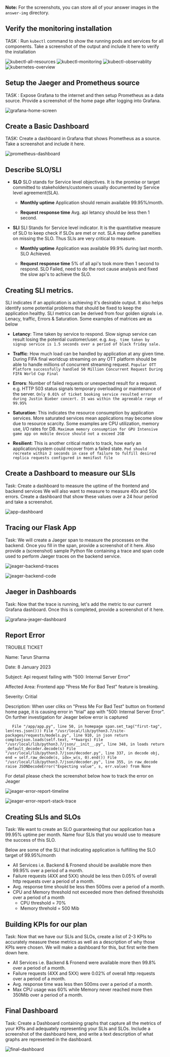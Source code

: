 **Note:** For the screenshots, you can store all of your answer images in the `answer-img` directory.

## Verify the monitoring installation

TASK : Run `kubectl` command to show the running pods and services for all components. Take a screenshot of the output and include it here to verify the installation

![kubectl-all-resources](./answer-img/kubectl-all-resources.png?raw=true "All Resources")
![kubectl-monitoring](./answer-img/kubectl-monitoring.png?raw=true "Monitoring")
![kubectl-observablity](./answer-img/kubectl-observablity.png?raw=true "Monitoring")
![kubernetes-overview](./answer-img/kubernetes-overview.png?raw=true "Overview")

## Setup the Jaeger and Prometheus source

TASK : Expose Grafana to the internet and then setup Prometheus as a data source. Provide a screenshot of the home page after logging into Grafana.

![grafana-home-screen](./answer-img/grafana-home-screen.png?raw=true "Grafana Home Screen")


## Create a Basic Dashboard
TASK: Create a dashboard in Grafana that shows Prometheus as a source. Take a screenshot and include it here.

![prometheus-dashboard](./answer-img/prometheus-dashboard.png?raw=true "Prometheus Dashboard")


## Describe SLO/SLI
- **SLO**
    SLO stands for Service level objectives. It is the promise or target committed to stakeholders/customers usually documented by Service level agreement(SLA).

    - **Monthly uptime** 
        Application should remain available 99.95%/month. 
        
    - **Request response time**
        Avg. api letancy should be less then 1 second.
- **SLI**
    SLI Stands for Service level indicator. It is the quantitative measure of SLO to keep check if SLOs are met or not. SLA may define panelties on missing the SLO. Thus SLIs are very critical to measure. 

    - **Monthly uptime**
        Application was available 99.9% during last month.
        SLO Achieved.
        
    - **Request response time**
        5% of all api's took more then 1 second to respond. 
        SLO Failed, need to do the root cause analysis and fixed the slow api's to achieve the SLO.  

## Creating SLI metrics.
SLI indicates if an application is achieving it's desirable output. It also helps identify some potential problems that should be fixed to keep the application healthy. SLI metrics can be derived from four golden signals i.e. Lenacy, traffic, Errors & Saturation. Some examples of matrices are as below

- **Letancy**: Time taken by service to respond. Slow signup service can result losing the potential customer/user. e.g. `Avg. time taken by signup service is 1.5 seconds over a period of black friday sale.`

- **Traffic**: How much load can be handled by application at any given time. During FIFA final worldcup streaming on any OTT platform should be able to handle millions of concurrent streaming request. `Popular OTT Platform successfully handled 50 Million Concurrent Request During FIFA World Cup Final`

- **Errors**: Number of failed requests or unexpected result for a request. e.g. HTTP 503 status signals temporary overloading or maintenance of the server. `Only 0.01% of ticket booking service resulted error during Justin Bieber concert. It was within the agreeable range of 99.95%`
 
- **Saturation**: This indicates the resource consumption by application services. More saturated services mean applications may become slow due to resource scarcity. Some examples are CPU utilization, memory use, I/O rates for DB. `Maximum memory consumption for GPU Intensive game app on mobile device should not a exceed 2GB`
 
- **Resilient**: This is another critical matrix to track, how early an application/system could recover from a failed state. `Pod should recreate within 2 seconds in case of failure to fulfill desired replica requests configured in menifast file`

## Create a Dashboard to measure our SLIs
Task: Create a dashboard to measure the uptime of the frontend and backend services We will also want to measure to measure 40x and 50x errors. Create a dashboard that show these values over a 24 hour period and take a screenshot.

![app-dashboard](./answer-img/app-dashboard.png?raw=true "App ashboard")


## Tracing our Flask App
Task: We will create a Jaeger span to measure the processes on the backend. Once you fill in the span, provide a screenshot of it here. Also provide a (screenshot) sample Python file containing a trace and span code used to perform Jaeger traces on the backend service.

![jeager-backend-traces](./answer-img/jeager-backend-traces.png?raw=true "Jeager Backend Traces")

![jeager-backend-code](./answer-img/jeager-backend-code.png?raw=true "Jeager Backend Code")

## Jaeger in Dashboards
Task: Now that the trace is running, let's add the metric to our current Grafana dashboard. Once this is completed, provide a screenshot of it here.

![grafana-jeager-dashboard](./answer-img/grafana-jeager-dashboard.png?raw=true "Grafana Jeager Dashboard")


## Report Error

TROUBLE TICKET

Name: Tarun Sharma

Date: 8 January 2023

Subject: Api request failing with "500: Internal Server Error" 

Affected Area: Frontend app "Press Me For Bad Test" feature is breaking.

Severity: Critial

Description: When user cliks on "Press Me For Bad Test" button on frontend home page, it is causing error in "trial" app with "500: Internal Server Error". On further investigation for Jeager below error is captured

`	
  File "/app/app.py", line 50, in homepage
    span.set_tag("first-tag", len(res.json()))
  File "/usr/local/lib/python3.7/site-packages/requests/models.py", line 910, in json
    return complexjson.loads(self.text, **kwargs)
  File "/usr/local/lib/python3.7/json/__init__.py", line 348, in loads
    return _default_decoder.decode(s)
  File "/usr/local/lib/python3.7/json/decoder.py", line 337, in decode
    obj, end = self.raw_decode(s, idx=_w(s, 0).end())
  File "/usr/local/lib/python3.7/json/decoder.py", line 355, in raw_decode
    raise JSONDecodeError("Expecting value", s, err.value) from None
`   

For detail please check the screenshot below how to track the error on Jeager    

![jeager-error-report-timeline](./answer-img/jeager-error-report-timeline.png?raw=true "Jeager Error Report Timeline")

![jeager-error-report-stack-trace](./answer-img/jeager-error-report-stack-trace.png?raw=true "Jeager Error Report Stacktrace")

## Creating SLIs and SLOs
Task: We want to create an SLO guaranteeing that our application has a 99.95% uptime per month. Name four SLIs that you would use to measure the success of this SLO.

Below are some of the SLI that indicating application is fulfilling the SLO target of 99.95%/month

- All Services i.e. Backend & Fronend should be available more then 99.95% over a period of a month.
- Failure requests (4XX and 5XX) should be less then 0.05% of overall http requests over a period of a month.
- Avg. response time should be less then 500ms over a period of a month.
- CPU and Memory threshold not exceeded more then defined thresholds over a period of a month 
  - CPU threshold = 70%
  - Memory threhold = 500 Mib   

## Building KPIs for our plan
Task: Now that we have our SLIs and SLOs, create a list of 2-3 KPIs to accurately measure these metrics as well as a description of why those KPIs were chosen. We will make a dashboard for this, but first write them down here.

- All Services i.e. Backend & Fronend were available more then 99.8% over a period of a month.
- Failure requests (4XX and 5XX) were 0.02% of overall http requests over a period of a month.
- Avg. response time was less then 500ms over a period of a month.
- Max CPU usage was 60% while Memory never reached more then 350Mib over a period of a month.

## Final Dashboard
Task: Create a Dashboard containing graphs that capture all the metrics of your KPIs and adequately representing your SLIs and SLOs. Include a screenshot of the dashboard here, and write a text description of what graphs are represented in the dashboard.  

![final-dashboard](./answer-img/final-dashboard.png?raw=true "Final Dashboard")


